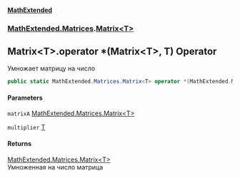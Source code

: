 #### [MathExtended](index.md 'index')
### [MathExtended.Matrices](MathExtended_Matrices.md 'MathExtended.Matrices').[Matrix&lt;T&gt;](MathExtended_Matrices_Matrix_T_.md 'MathExtended.Matrices.Matrix&lt;T&gt;')
## Matrix&lt;T&gt;.operator *(Matrix&lt;T&gt;, T) Operator
Умножает матрицу на число  
```csharp
public static MathExtended.Matrices.Matrix<T> operator *(MathExtended.Matrices.Matrix<T> matrixA, T multiplier);
```
#### Parameters
<a name='MathExtended_Matrices_Matrix_T__op_Multiply(MathExtended_Matrices_Matrix_T__T)_matrixA'></a>
`matrixA` [MathExtended.Matrices.Matrix&lt;](MathExtended_Matrices_Matrix_T_.md 'MathExtended.Matrices.Matrix&lt;T&gt;')[T](MathExtended_Matrices_Matrix_T_.md#MathExtended_Matrices_Matrix_T__T 'MathExtended.Matrices.Matrix&lt;T&gt;.T')[&gt;](MathExtended_Matrices_Matrix_T_.md 'MathExtended.Matrices.Matrix&lt;T&gt;')  
  
<a name='MathExtended_Matrices_Matrix_T__op_Multiply(MathExtended_Matrices_Matrix_T__T)_multiplier'></a>
`multiplier` [T](MathExtended_Matrices_Matrix_T_.md#MathExtended_Matrices_Matrix_T__T 'MathExtended.Matrices.Matrix&lt;T&gt;.T')  
  
#### Returns
[MathExtended.Matrices.Matrix&lt;](MathExtended_Matrices_Matrix_T_.md 'MathExtended.Matrices.Matrix&lt;T&gt;')[T](MathExtended_Matrices_Matrix_T_.md#MathExtended_Matrices_Matrix_T__T 'MathExtended.Matrices.Matrix&lt;T&gt;.T')[&gt;](MathExtended_Matrices_Matrix_T_.md 'MathExtended.Matrices.Matrix&lt;T&gt;')  
Умноженная на число матрица
